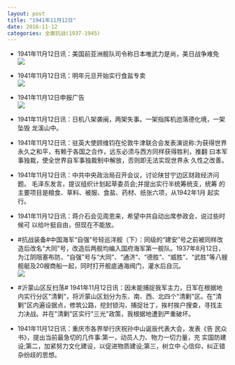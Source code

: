```yaml
---
layout: post
title: "1941年11月12日"
date: 2016-11-12
categories: 全面抗战(1937-1945)
---
```


<meta name="referrer" content="no-referrer" />

- 1941年11月12日讯：美国前亚洲舰队司令称日本唯武力是尚，美日战争难免 <br/><img src="https://ww4.sinaimg.cn/large/aca367d8jw1f9ppyh52c4j20hi0ebn0q.jpg" />

- 1941年11月12日讯：明年元旦开始实行食盐专卖 <br/><img src="https://ww4.sinaimg.cn/large/aca367d8jw1f9po7z3skfj204109uwfc.jpg" />

- 1941年11月12日申报广告 <br/><img src="https://ww1.sinaimg.cn/large/aca367d8jw1f9pmhkaod3j20cm0gs76p.jpg" />

- 1941年11月12日讯：日机八架袭闽，两架失事。一架指挥机迆落德化境，一架坠毁 龙溪山中。 

- 1941年11月12日讯：驻英大使顾维钧在伦敦牛津联合会发表演说称:为获得世界 永久之和平，有赖于各国之合作，远东必须与西方同样获得胜利，推翻 曰本军事独裁，使全世界自军事独裁制中解放，否则即无法实现世界永 久性之改善。 

- 1941年11月12日讯：中共中央政治局召开会议，讨论陕甘宁边区财政经济问题。 毛泽东发言，提议组织计划起草委员会;并提出实行半统筹统支，统筹 的主要项目是粮食、草料、被服、食盐、药材、纸张六项，从1942年1月 起实行。 

- 1941年11月12日讯：蒋介石会见周恩来，希望中共自动出席参政会，说过些时候可 以给叶挺自由，但现在不能放。 

- #抗战装备#中国海军“自强”号轻巡洋舰（下）：同级的“建安”号之前被同样改造后改名“大同”号，改造后两舰均编入国府海军第一舰队。1937年8月12日，为江阴阻塞布防，“自强”号与“大同”、“通济”、“德胜”、“威胜”、“武胜”等八艘舰艇及20艘商船一起，同时打开舰底通海阀门，灌水后自沉。 <br/><img src="https://ww4.sinaimg.cn/large/aca367d8jw1f9p3epsa6qj20m80cf76n.jpg" />

- #沂蒙山区反扫荡# 1941年11月12日讯：因未能捕捉我军主力，日军在根据地内实行分区"清剿"，将沂蒙山区划分为东、南、西、北四个"清剿"区。在"清剿"区内遍设据点，修筑公路，挖封锁沟，捕捉壮丁，挨村挨户搜查，寻找主力决战。并在"清剿"区实行"三光"政策，我根据地遭到严重破坏。 

- 1941年11月12日讯：重庆市各界举行庆祝孙中山诞辰代表大会，发表《告 民众书》，提出当前最急切的几件事:第一，动员人力、物力一切力量，充 实国防建设;第二，加紧努力文化建设，以促进物质建设;第三，树立中 心信仰，纠正错杂纷歧的思想。 

